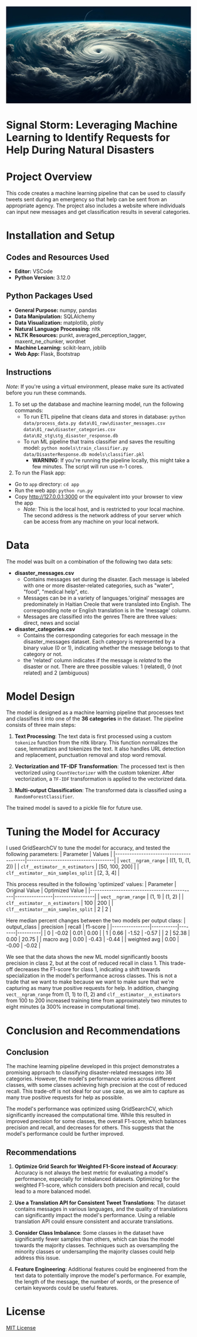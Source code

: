 ![Alt text](images/image.png)

# Signal Storm: Leveraging Machine Learning to Identify Requests for Help During Natural Disasters

# Project Overview
This code creates a machine learning pipeline that can be used to classify tweets sent during an emergency so that help can be sent from an appropriate agency. The project also includes a website where individuals can input new messages and get classification results in several categories. 

# Installation and Setup

## Codes and Resources Used
- **Editor:** VSCode
- **Python Version:** 3.12.0

## Python Packages Used
- **General Purpose:** numpy, pandas
- **Data Manipulation:** SQLAlchemy
- **Data Visualization:** matplotlib, plotly
- **Natural Language Processing:** nltk
- **NLTK Resources:** punkt, averaged_perception_tagger, maxent_ne_chunker, wordnet
- **Machine Learning:** scikit-learn, joblib
- **Web App:** Flask, Bootstrap

## Instructions
*_Note_*: If you're using a virtual environment, please make sure its activated before you run these commands. 
1. To set up the database and machine learning model, run the following commands:
    - To run ETL pipeline that cleans data and stores in database:
        `python data/process_data.py data\01_raw\disaster_messages.csv data\01_raw\disaster_categories.csv data\02_stg\stg_disaster_response.db`
    - To run ML pipeline that trains classifier and saves the resulting model:
        `python models\train_classifier.py data/DisasterResponse.db models\classifier.pkl`
        - **WARNING**: If you're running the pipeline locally, this might take a few minutes. The script will run use n-1 cores.
2. To run the Flask app:
  - Go to `app` directory: `cd app`
  - Run the web app: `python run.py`
  - Copy http://127.0.0.1:3000 or the equivalent into your browser to view the app
    - *_Note:_* This is the local host, and is restricted to your local machine. The second address is the network address of your server which can be access from any machine on your local network.

# Data
The model was built on a combination of the following two data sets:
- **disaster_messages.csv**
  - Contains messages set during the disaster. Each message is labeled with one or more disaster-related categories, such as "water", "food", "medical help", etc.
  - Messages can be in a variety of languages.'original' messages are predominately in Haitian Creole that were translated into English. The corresponding note or English translation is in the 'message' column.
  - Messages are classified into the genres There are three values: direct, news and social
- **disaster_categories.csv**
  - Contains the corresponding categories for each message in the disaster_messages dataset. Each category is represented by a binary value (0 or 1), indicating whether the message belongs to that category or not.
  - the 'related' column indicates if the message is _related_ to the disaster or not. There are three possible values: 1 (related), 0 (not related) and 2 (ambiguous)

# Model Design
The model is designed as a machine learning pipeline that processes text and classifies it into one of the **36 categories** in the dataset. The pipeline consists of three main steps:

1. **Text Processing**: The text data is first processed using a custom `tokenize` function from the nltk library. This function normalizes the case, lemmatizes and tokenizes the text. It also handles URL detection and replacement, punctuation removal and stop word removal.

2. **Vectorization and TF-IDF Transformation**: The processed text is then vectorized using `CountVectorizer` with the custom tokenizer. After vectorization, a `TF-IDF` transformation is applied to the vectorized data.

3. **Multi-output Classification**: The transformed data is classified using a `RandomForestClassifier`.

The trained model is saved to a pickle file for future use.

# Tuning the Model for Accuracy
I used GridSearchCV to tune the model for accuracy, and tested the following parameters:
| Parameter                              | Values                              |
|----------------------------------------|-------------------------------------|
| `vect__ngram_range`                    | ((1, 1), (1, 2))                    |
| `clf__estimator__n_estimators`         | [50, 100, 200]                      |
| `clf__estimator__min_samples_split`    | [2, 3, 4]                           |

This process resulted in the following 'optimized' values:
| Parameter                                   | Original Value | Optimized Value |
|---------------------------------------------|----------------|-----------------|
| `vect__ngram_range`                         | (1, 1)         | (1, 2)          |
| `clf__estimator__n_estimators`              | 100            | 200             |
| `clf__estimator__min_samples_split`         | 2              | 2               |

Here median percent changes between the two models per output class:
| output_class   | precision | recall | f1-score |
|----------------|-----------|--------|----------|
| 0              | -0.02     | 0.01   | 0.00     |
| 1              | 0.66      | -1.52  | -0.57    |
| 2              | 52.38     | 0.00   | 20.75    |
| macro avg      | 0.00      | -0.43  | -0.44    |
| weighted avg   | 0.00      | -0.00  | -0.02    |

We see that the data shows the new ML model significantly boosts precision in class 2, but at the cost of reduced recall in class 1. This trade-off decreases the F1-score for class 1, indicating a shift towards specialization in the model's performance across classes. This is not a trade that we want to make because we want to make sure that we're capturing as many true positive requests for help. In addition, changing `vect__ngram_range` from (1, 1) to (1, 2) and `clf__estimator__n_estimators` from 100 to 200 increased training time from approximately two minutes to eight minutes (a 300% increase in computational time).

# Conclusion and Recommendations

## Conclusion
The machine learning pipeline developed in this project demonstrates a promising approach to classifying disaster-related messages into 36 categories. However, the model's performance varies across different classes, with some classes achieving high precision at the cost of reduced recall. This trade-off is not ideal for our use case, as we aim to capture as many true positive requests for help as possible.

The model's performance was optimized using GridSearchCV, which significantly increased the computational time. While this resulted in improved precision for some classes, the overall F1-score, which balances precision and recall, and decreases for others. This suggests that the model's performance could be further improved.

## Recommendations
1. **Optimize Grid Search for Weighted F1-Score instead of Accuracy**: Accuracy is not always the best metric for evaluating a model's performance, especially for imbalanced datasets. Optimizing for the weighted F1-score, which considers both precision and recall, could lead to a more balanced model.

2. **Use a Translation API for Consistent Tweet Translations**: The dataset contains messages in various languages, and the quality of translations can significantly impact the model's performance. Using a reliable translation API could ensure consistent and accurate translations.

3. **Consider Class Imbalance**: Some classes in the dataset have significantly fewer samples than others, which can bias the model towards the majority classes. Techniques such as oversampling the minority classes or undersampling the majority classes could help address this issue.

4. **Feature Engineering**: Additional features could be engineered from the text data to potentially improve the model's performance. For example, the length of the message, the number of words, or the presence of certain keywords could be useful features.

# License
[MIT License](https://opensource.org/license/mit/)
